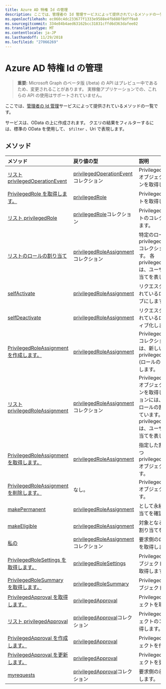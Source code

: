 ```yaml
---
title: Azure AD 特権 Id の管理
description: ここでは、管理者の Id 管理サービスによって提供されているメソッドの一覧です。
ms.openlocfilehash: ec060c4dc233677f1333e9588e4fb888f8dff9a0
ms.sourcegitcommit: 334e84b4aed63162bcc31831cffd6d363dafee02
ms.translationtype: MT
ms.contentlocale: ja-JP
ms.lasthandoff: 11/29/2018
ms.locfileid: "27066269"
---
```

# <a name="azure-ad-privileged-identity-management"></a>Azure AD 特権 Id の管理

> **重要:** Microsoft Graph のベータ版 (/beta) の API はプレビュー中であるため、変更されることがあります。 実稼働アプリケーションでの、これらの API の使用はサポートされていません。

ここでは、[管理者の Id 管理](https://azure.microsoft.com/en-us/documentation/articles/active-directory-privileged-identity-management-configure/)サービスによって提供されているメソッドの一覧です。

サービスは、OData の上に作成されます。 クエリの結果をフィルターするには、標準の OData を使用して、 ``$filter`` 、Uri で表現します。

## <a name="methods"></a>メソッド

| メソッド           | 戻り値の型    |説明|
|:---------------|:--------|:----------|
|[リスト privilegedOperationEvent](../api/privilegedoperationevent-list.md) | [privilegedOperationEvent](privilegedoperationevent.md)コレクション |PrivilegedOperationEvent オブジェクトのコレクションを取得します。 |
|[PrivilegedRole を取得します。](../api/privilegedrole-get.md) |[privilegedRole](privilegedrole.md)| PrivilegedRole オブジェクトを取得します。|
|[リスト privilegedRole](../api/privilegedrole-list.md) | [privilegedRole](privilegedrole.md)コレクション |PrivilegedRole オブジェクトのコレクションを取得します。 |
|[リストのロールの割り当て](../api/privilegedrole-list-assignments.md) | [privilegedRoleAssignment](privilegedroleassignment.md)コレクション |特定のロールの privilegedRoleAssignment コレクションを取得します。 各 privilegedRoleAssignment は、ユーザーに役割の割り当てを表します。|
|[selfActivate](../api/privilegedrole-selfactivate.md) | [privilegedRoleAssignment](privilegedroleassignment.md) |リクエスターに割り当てられているロールをアクティブにします。|
|[selfDeactivate](../api/privilegedrole-selfdeactivate.md) | [privilegedRoleAssignment](privilegedroleassignment.md) |リクエスターに割り当てられているロールを非アクティブ化します。|
|[PrivilegedRoleAssignment を作成します。](../api/privilegedroleassignment-post-privilegedroleassignments.md) |[privilegedRoleAssignment](privilegedroleassignment.md)| PrivilegedRoleAssignments コレクションへの投稿には、新しい privilegedRoleAssignment (ロールの割り当て) を作成します。|
|[リスト privilegedRoleAssignment](../api/privilegedroleassignment-list.md) | [privilegedRoleAssignment](privilegedroleassignment.md)コレクション |PrivilegedRoleAssignment オブジェクトのコレクションを取得します。 コレクションには、組織のすべてのロールの割り当てが含まれています。 各 privilegedRoleAssignment は、ユーザーに役割の割り当てを表します。 |
|[PrivilegedRoleAssignment を取得します。](../api/privilegedroleassignment-get.md) | [privilegedRoleAssignment](privilegedroleassignment.md)|指定した割り当ての id を持つ privilegedRoleAssignment オブジェクトを取得します。 |
|[PrivilegedRoleAssignment を削除します。](../api/privilegedroleassignment-delete.md) | なし。 |PrivilegedRoleAssignment オブジェクトを削除します。 |
|[makePermanent](../api/privilegedroleassignment-makepermanent.md) | [privilegedRoleAssignment](privilegedroleassignment.md) |として永続的な役割の割り当てを確認します。 |
|[makeEligible](../api/privilegedroleassignment-makeeligible.md) | [privilegedRoleAssignment](privilegedroleassignment.md) |対象となるように、役割の割り当てを確認します。 |
|[私の](../api/privilegedroleassignment-my.md) | [privilegedRoleAssignment](privilegedroleassignment.md)コレクション|要求側のロールの割り当てを取得します。 |
|[PrivilegedRoleSettings を取得します。](../api/privilegedrolesettings-get.md) | [privilegedRoleSettings](../resources/privilegedrolesettings.md)|PrivilegedRoleSettings オブジェクトのプロパティを取得します。 |
|[PrivilegedRoleSummary を取得します。](../api/privilegedrolesummary-get.md) | [privilegedRoleSummary](../resources/privilegedrolesummary.md)|PrivilegedRoleSummary オブジェクトを取得します。 |
|[PrivilegedApproval を取得します。](../api/privilegedapproval-get.md) |[privilegedApproval](privilegedapproval.md)| PrivilegedApproval オブジェクトを取得します。|
|[リスト privilegedApproval](../api/privilegedapproval-list.md) | [privilegedApproval](privilegedapproval.md)コレクション |PrivilegedApproval オブジェクトのコレクションを取得します。 |
|[PrivilegedApproval を作成します。](../api/privilegedapproval-post-privilegedapproval.md) | [privilegedApproval](privilegedapproval.md)    |PrivilegedApproval オブジェクトを作成します。 |
|[PrivilegedApproval を更新します。](../api/privilegedapproval-update.md) | [privilegedApproval](privilegedapproval.md) |PrivilegedApproval オブジェクトを更新します。 |
|[myrequests](../api/privilegedapproval-myrequests.md) | [privilegedApproval](privilegedapproval.md)コレクション|要求側の承認の要求を取得します。 |

<!-- uuid: 8fcb5dbc-d5aa-4681-8e31-b001d5168d79
2015-10-25 14:57:30 UTC -->
<!-- {
  "type": "#page.annotation",
  "description": "Service root",
  "keywords": "",
  "section": "documentation",
  "tocPath": ""
}-->

